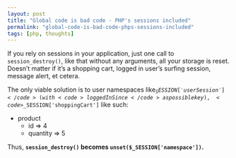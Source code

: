 ```yaml
---
layout: post
title: "Global code is bad code - PHP's sessions included"
permalink: "global-code-is-bad-code-phps-sessions-included"
tags: [php, thoughts]
---
```


If you rely on sessions in your application, just one call to <code>session_destroy()</code>, like that without any arguments, all your storage is reset. Doesn’t matter if it’s a shopping cart, logged in user’s surfing session, message alert, et cetera.

The only viable solution is to user namespaces like<code>$_SESSION['userSession']</code> (with <code>loggedInSince</code> as possible key), <code>$_SESSION['shoppingCart']</code> like such:
<ul>
	<li>product
<ul>
	<li>id =&gt; 4</li>
	<li>quantity =&gt; 5</li>
</ul>
</li>
</ul>
Thus, <strong><code>session_destroy()</code> becomes <code>unset($_SESSION['namespace'])</code>.</strong>

